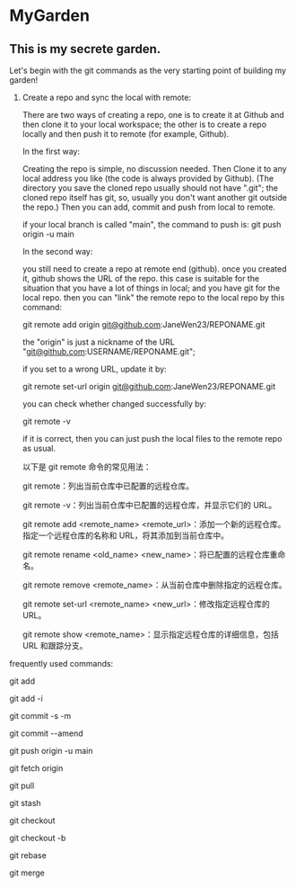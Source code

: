# MyGarden

## This is my secrete garden. 

Let's begin with the git commands as the very starting point of building my garden!

1. Create a repo and sync the local with remote:

    There are two ways of creating a repo, one is to create it at Github and then clone it to your local workspace; the other is to create a repo locally and then push it to remote (for example, Github).

    In the first way:

    Creating the repo is simple, no discussion needed. Then Clone it to any local address you like (the code is always provided by Github). 
(The directory you save the cloned repo usually should not have ".git"; the cloned repo itself has git, so, usually you don't want another git outside the repo.)
    Then you can add, commit and push from local to remote.

    if your local branch is called "main", the command to push is:
    git push origin -u main


    In the second way:
    
    you still need to create a repo at remote end (github). once you created it, github shows the URL of the repo.
    this case is suitable for the situation that you have a lot of things in local; and you have git for the local repo.
    then you can "link" the remote repo to the local repo by this command:

    git remote add origin git@github.com:JaneWen23/REPONAME.git

    the "origin" is just a nickname of the URL "git@github.com:USERNAME/REPONAME.git"; 

    if you set to a wrong URL, update it by:

    git remote set-url origin git@github.com:JaneWen23/REPONAME.git

    you can check whether changed successfully by:

    git remote -v

    if it is correct, then you can just push the local files to the remote repo as usual.

 
    以下是 git remote 命令的常见用法：

    git remote：列出当前仓库中已配置的远程仓库。

    git remote -v：列出当前仓库中已配置的远程仓库，并显示它们的 URL。

    git remote add <remote_name> <remote_url>：添加一个新的远程仓库。指定一个远程仓库的名称和 URL，将其添加到当前仓库中。

    git remote rename <old_name> <new_name>：将已配置的远程仓库重命名。

    git remote remove <remote_name>：从当前仓库中删除指定的远程仓库。

    git remote set-url <remote_name> <new_url>：修改指定远程仓库的 URL。

    git remote show <remote_name>：显示指定远程仓库的详细信息，包括 URL 和跟踪分支。



frequently used commands:

git add

git add -i

git commit -s -m

git commit --amend

git push origin -u main

git fetch origin

git pull

git stash

git checkout <filename>

git checkout -b

git rebase

git merge


 
